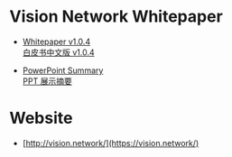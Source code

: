 # Vision Network Whitepaper

- [Whitepaper v1.0.4](http://files.vision.network/whitepaper_en.pdf)<br>[白皮书中文版 v1.0.4](http://files.vision.network/whitepaper_zh_cn.pdf)

- [PowerPoint Summary](http://files.vision.network/summary_en.pdf)<br>[PPT 展示摘要](http://files.vision.network/summary_zh_cn.pdf)

# Website

- [http://vision.network/](https://vision.network/)
